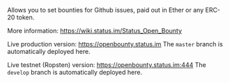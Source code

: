 Allows you to set bounties for Github issues, paid out in Ether or any
ERC-20 token.

More information: <https://wiki.status.im/Status_Open_Bounty>

Live production version: <https://openbounty.status.im> The `master`
branch is automatically deployed here.

Live testnet (Ropsten) version: <https://openbounty.status.im:444> The
`develop` branch is automatically deployed here.